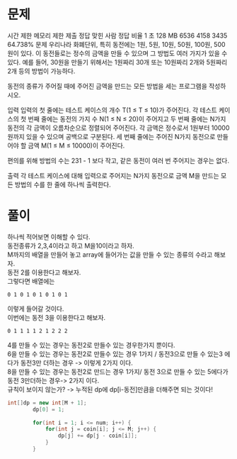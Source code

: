 # 문제

시간 제한	메모리 제한	제출	정답	맞힌 사람	정답 비율
1 초	128 MB	6536	4158	3435	64.738%
문제
우리나라 화폐단위, 특히 동전에는 1원, 5원, 10원, 50원, 100원, 500원이 있다. 
이 동전들로는 정수의 금액을 만들 수 있으며 그 방법도 여러 가지가 있을 수 있다. 
예를 들어, 30원을 만들기 위해서는 1원짜리 30개 또는 10원짜리 2개와 5원짜리 2개 등의 방법이 가능하다.

동전의 종류가 주어질 때에 주어진 금액을 만드는 모든 방법을 세는 프로그램을 작성하시오.

입력
입력의 첫 줄에는 테스트 케이스의 개수 T(1 ≤ T ≤ 10)가 주어진다. 
각 테스트 케이스의 첫 번째 줄에는 동전의 가지 수 N(1 ≤ N ≤ 20)이 주어지고 두 번째 줄에는 N가지 동전의 각 금액이 오름차순으로 정렬되어 주어진다.
각 금액은 정수로서 1원부터 10000원까지 있을 수 있으며 공백으로 구분된다. 세 번째 줄에는 주어진 N가지 동전으로 만들어야 할 금액 M(1 ≤ M ≤ 10000)이 주어진다.

편의를 위해 방법의 수는 231 - 1 보다 작고, 같은 동전이 여러 번 주어지는 경우는 없다.

출력
각 테스트 케이스에 대해 입력으로 주어지는 N가지 동전으로 금액 M을 만드는 모든 방법의 수를 한 줄에 하나씩 출력한다.


# 풀이

하나씩 적어보면 이해할 수 있다.   
동전종류가 2,3,4이라고 하고 M을10이라고 하자.   
M까지의 배열을 만들어 놓고 array에 들어가는 값을 만들 수 있는 종류의 수라고 해보자.   
동전 2를 이용한다고 해보자.   
그렇다면 배열에는 
```
0 1 0 1 0 1 0 1 0 1
```
이렇게 들어갈 것이다.   
이번에는 동전 3을 이용한다고 해보자.
```
0 1 1 1 1 2 1 2 2 2
```
4를 만들 수 있는 경우는 동전2로 만들수 있는 경우한가지 뿐이다.   
6을 만들 수 있는 경우는 동전2로 만들수 있는 경우 1가지 / 동전3으로 만들 수 있는3 에다가 동전3만 더하는 경우 -> 이렇게 2가지 이다.   
8을 만들 수 있는 경우는 동전2로 만드는 경우 1가지/ 동전 3으로 만들 수 있는 5에다가 동전 3만더하는 경우-> 2가지 이다.   
규칙이 보이지 않는가? -> 누적된 dp에 dp[i-동전]만큼을 더해주면 되는 것이다!   

```java
int[]dp = new int[M + 1];
		dp[0] = 1;
		
		for(int i = 1; i <= num; i++) {
			for(int j = coin[i]; j <= M; j++) {
				dp[j] += dp[j - coin[i]];
			}
		}
```
